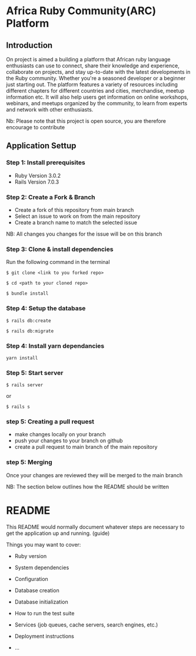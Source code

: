 # Africa Ruby Community(ARC) Platform

## Introduction
On project is aimed a building a platform that  African ruby language enthusiasts can use to connect, share their knowledge and experience, collaborate on projects, and stay up-to-date with the latest developments in the Ruby community. Whether you're a seasoned developer or a beginner just starting out. The platform features a variety of resources including different chapters for different countries and cities, merchandise, meetup information etc. It will also help users get information on online workshops, webinars, and meetups organized by the community, to learn from experts and network with other enthusiasts.

Nb: Please note that this project is open source, you are therefore encourage to contribute

## Application Settup

### Step 1: Install prerequisites

* Ruby Version 3.0.2
* Rails Version 7.0.3

### Step 2: Create a Fork & Branch

* Create a fork of this repository from main branch
* Select an issue to work on from the main repository
* Create a branch name to match the selected issue

NB: All changes you changes for the issue will be on this branch

### Step 3: Clone & install dependencies

Run the following command in the terminal 

``` $ git clone <link to you forked repo> ```

``` $ cd <path to your cloned repo> ```

``` $ bundle install ```

### Step 4: Setup the database

``` $ rails db:create ```

``` $ rails db:migrate ```

### Step 4: Install yarn dependancies

``` yarn install ```

### Step 5: Start server

``` $ rails server ``` 

or 

``` $ rails s ```

### step 5: Creating a pull request

* make changes locally on your branch 
* push your changes to your branch on github
* create a pull request to main branch of the main repository

### step 5: Merging

Once your changes are reviewed they will be merged to the main branch

NB: The section below outlines how the README should be written

# README

This README would normally document whatever steps are necessary to get the
application up and running. (guide)

Things you may want to cover:

* Ruby version

* System dependencies

* Configuration

* Database creation

* Database initialization

* How to run the test suite

* Services (job queues, cache servers, search engines, etc.)

* Deployment instructions

* ...
